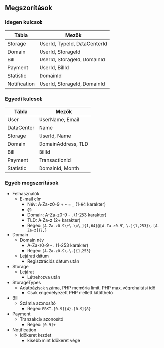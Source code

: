 ## Megszorítások

### Idegen kulcsok

| Tábla        | Mezők                        |
| ------------ | ---------------------------- |
| Storage      | UserId, TypeId, DataCenterId |
| Domain       | UserId, StorageId            |
| Bill         | UserId, StorageId, DomainId  |
| Payment      | UserId, BillId               |
| Statistic    | DomainId                     |
| Notification | UserId, StorageId, DomainId  |

### Egyedi kulcsok

| Tábla      | Mezők              |
| ---------- | ------------------ |
| User       | UserName, Email    |
| DataCenter | Name               |
| Storage    | UserId, Name       |
| Domain     | DomainAddress, TLD |
| Bill       | BillId             |
| Payment    | Transactionid      |
| Statistic  | DomainId, Month    |

<div class="page-break"></div>

### Egyéb megszorítások

- Felhasználók
  - E-mail cím
    - Név: A-Za-z0-9 + - = \_ (1-64 karakter)
    - @
    - Domain: A-Za-z0-9 - . (1-253 karakter)
    - TLD: A-Za-z (2+ karakter)
    - Regex: `[A-Za-z0-9\+\-\=\_]{1,64}@[A-Za-z0-9\-\.]{1,253}\.[A-Za-z]{2,}`
- Domain
  - Domain név
    - A-Za-z0-9 - . (1-253 karakter)
    - Regex: `[A-Za-z0-9\-\.]{1,253}`
  - Lejárati dátum
    - Regisztrációs dátum után
- Storage
  - Lejárat
    - Létrehozva után
- StorageTypes
  - Adatbázisok száma, PHP memória limit, PHP max. végrehajtási idő
    - Csak engedélyezett PHP mellett kitölthető
- Bill
  - Számla azonosító
    - Regex: `BBKT-[0-9]{4}-[0-9]{8}`
- Payment
  - Tranzakció azonosító
    - Regex: `[0-9]+`
- Notification
  - Időkeret kezdet
    - kisebb mint Időkeret vége

<div class="page-break"></div>
